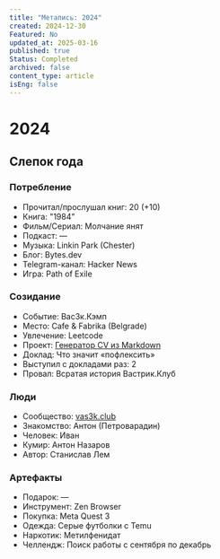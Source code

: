 ```yaml
---
title: "Метапись: 2024"
created: 2024-12-30
Featured: No
updated_at: 2025-03-16
published: true
Status: Completed
archived: false
content_type: article
isEng: false
---
```

# 2024
## Слепок года
### Потребление
- Прочитал/прослушал книг: 20 (+10)
- Книга: "1984"
- Фильм/Сериал: Молчание янят
- Подкаст: —
- Музыка: Linkin Park (Chester)
- Блог: Bytes.dev
- Telegram-канал: Hacker News
- Игра: Path of Exile
### Созидание
- Событие: Вас3к.Кэмп
- Место: Cafe & Fabrika (Belgrade)
- Увлечение: Leetcode
- Проект: [Генератор CV из Markdown](githubo.com/m0rtyn/md-to-cv-generator)
- Доклад: Что значит «пофлексить»
- Выступил с докладами раз: 2
- Провал: Всратая история Вастрик.Клуб
### Люди
- Сообщество: [vas3k.club](https://vas3k.club)
- Знакомство: Антон (Петроварадин)
- Человек: Иван
- Кумир: Антон Назаров
- Автор: Станислав Лем
### Артефакты
- Подарок: —
- Инструмент: Zen Browser
- Покупка: Meta Quest 3
- Одежда: Серые футболки с Temu
- Наркотик: Метилфенидат
- Челлендж: Поиск работы с сентября по декабрь